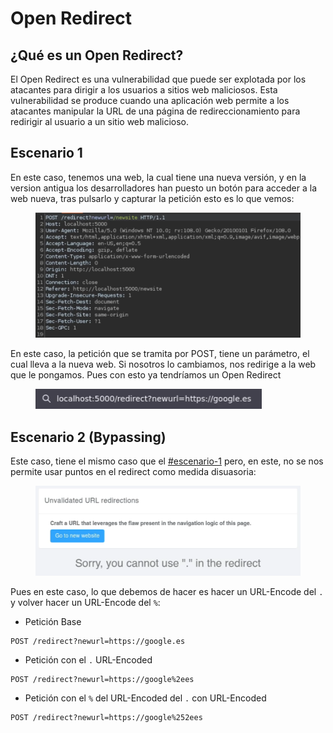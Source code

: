 # Open Redirect

## ¿Qué es un Open Redirect?

El Open Redirect es una vulnerabilidad que puede ser explotada por los atacantes para dirigir a los usuarios a sitios web maliciosos. Esta vulnerabilidad se produce cuando una aplicación web permite a los atacantes manipular la URL de una página de redireccionamiento para redirigir al usuario a un sitio web malicioso.

## Escenario 1

En este caso, tenemos una web, la cual tiene una nueva versión, y en la version antigua los desarrolladores han puesto un botón para acceder a la web nueva, tras pulsarlo y capturar la petición esto es lo que vemos:

<figure><img src="../../.gitbook/assets/image (67).png" alt=""><figcaption></figcaption></figure>

En este caso, la petición que se tramita por POST, tiene un parámetro, el cual lleva a la nueva web. Si nosotros lo cambiamos, nos redirige a la web que le pongamos. Pues con esto ya tendríamos un Open Redirect

<figure><img src="../../.gitbook/assets/image (68).png" alt=""><figcaption></figcaption></figure>

## Escenario 2 (Bypassing)

Este caso, tiene el mismo caso que el [#escenario-1](open-redirect.md#escenario-1 "mention") pero, en este, no se nos permite usar puntos en el redirect como medida disuasoria:

<figure><img src="../../.gitbook/assets/image (69).png" alt=""><figcaption></figcaption></figure>

Pues en este caso, lo que debemos de hacer es hacer un URL-Encode del `.` y volver hacer un URL-Encode del `%`:

* Petición Base

```
POST /redirect?newurl=https://google.es
```

* Petición con el `.` URL-Encoded

```
POST /redirect?newurl=https://google%2ees
```

* Petición con el `%` del URL-Encoded del `.` con URL-Encoded

```
POST /redirect?newurl=https://google%252ees
```
